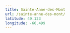 ```yaml
---
title: Sainte-Anne-des-Mont
url: /sainte-anne-des-mont/
latitude: 49.123
longitude: -66.499
---
```

